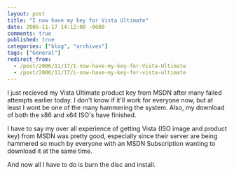 ```yaml
---
layout: post
title: "I now have my key for Vista Ultimate"
date: 2006-11-17 14:12:00 -0600
comments: true
published: true
categories: ["blog", "archives"]
tags: ["General"]
redirect_from: 
  - /post/2006/11/17/I-now-have-my-key-for-Vista-Ultimate
  - /post/2006/11/17/i-now-have-my-key-for-vista-ultimate
---
```

<!-- more -->
<P>I just recieved my Vista Ultimate product key from MSDN after&nbsp;many failed attempts earlier today. I don't know if it'll work for everyone now, but at least I wont be one of the many hammering the system. Also, my download of both the x86 and x64 ISO's&nbsp;have finished.</P>
<P>I have to say my over all experience of getting Vista (ISO image and product key) from MSDN was pretty good, especially since their server are being hammered so much by everyone with an MSDN Subscription wanting to download it at the same time.</P>
<P>And now all I have to do is burn the disc and install.</P>
